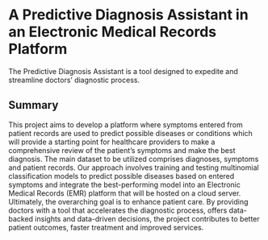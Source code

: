 # A Predictive Diagnosis Assistant in an Electronic Medical Records Platform
The Predictive Diagnosis Assistant is a tool designed to expedite and streamline doctors’ diagnostic process.

## Summary
This project aims to develop a platform where symptoms entered from patient records are used to predict possible diseases or conditions which will provide a starting point for healthcare providers to make a comprehensive review of the patient’s symptoms and make the best diagnosis.
The main dataset to be utilized comprises diagnoses, symptoms and patient records. Our approach involves training and testing multinomial classification models to predict possible diseases based on entered symptoms and integrate the best-performing model into an Electronic Medical Records (EMR) platform that will be hosted on a cloud server. 
Ultimately, the overarching goal is to enhance patient care. By providing doctors with a tool that accelerates the diagnostic process, offers data-backed insights and data-driven decisions, the project contributes to better patient outcomes, faster treatment and improved services. 
